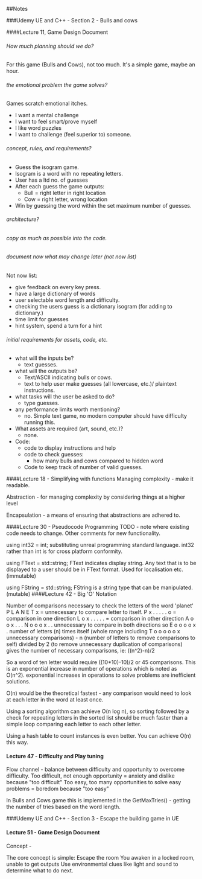 ##Notes

###Udemy UE and C++ - Section 2 - Bulls and cows

####Lecture 11, Game Design Document

###### How much planning should we do?
  For this game (Bulls and Cows), not too much.  It's a simple game, maybe an hour.

###### the emotional problem the game solves?
  Games scratch emotional itches.
  - I want a mental challenge
  - I want to feel smart/prove myself
  - I like word puzzles
  - I want to challenge (feel superior to) someone.

###### concept, rules, and requirements?
  - Guess the isogram game.
  - Isogram is a word with no repeating letters.
  - User has a ltd no. of guesses
  - After each guess the game outputs:
      - Bull = right letter in right location
      - Cow = right letter, wrong location
  - Win by guessing the word within the set maximum number of guesses.

###### architecture?

###### copy as much as possible into the code.

###### document now what may change later (not now list)
Not now list:
  - give feedback on every key press.
  - have a large dictionary of words
  - user selectable word length and difficulty.
  - checking the users guess is a dictionary isogram (for adding to dictionary.)
  - time limit for guesses
  - hint system, spend a turn for a hint

###### initial requirements for assets, code, etc.
  - what will the inputs be?
      - text guesses.
  - what will the outputs be?
      - Text/ASCII indicating bulls or cows.
      - text to help user make guesses (all lowercase, etc.)/ plaintext instructions.
  - what tasks will the user be asked to do?
      - type guesses.
  - any performance limits worth mentioning?
      - no.  Simple text game, no modern computer should
        have difficulty running this.
  - What assets are required (art, sound, etc.)?
      - none.
  - Code:
      - code to display instructions and help
      - code to check guesses:
          - how many bulls and cows compared to hidden word
      - Code to keep track of number of valid guesses.


####Lecture 18 - Simplifying with functions
Managing complexity - make it readable.

Abstraction - for managing complexity by considering things at a higher level

Encapsulation - a means of ensuring that abstractions are adhered to.


####Lecture 30 - Pseudocode Programming
TODO - note where existing code needs to change.
Other comments for new functionality.

using int32 = int;            substituting unreal programming standard language.
                              int32 rather than int is for cross platform conformity.

using FText = std::string;    FText indicates display string.  Any text that
                              is to be displayed to a user should be in FText
                              format.  Used for localisation etc. (immutable)

using FString = std::string;  FString is a string type that can be manipulated.
                              (mutable)
####Lecture 42 - Big 'O' Notation

Number of comparisons necessary to check the letters of the word 'planet'
  P L A N E T         x = unnecessary to compare letter to itself.
P x . . . . .         o = comparison in one direction
L o x . . . .         . = comparison in other direction
A o o x . . .
N o o o x . .         unnecessary to compare in both directions so
E o o o o x .         number of letters (n) times itself (whole range including
T o o o o o x         unnecessary comparisons) - n (number of letters to remove
                      comparisons to self) divided by 2 (to remove unnecessary
                      duplication of comparisons) gives the number of necessary
                      comparisons, ie: ((n^2)-n)/2

So a word of ten letter would require ((10*10)-10)/2 or 45 comparisons.  This is an
exponential increase in number of operations which is noted as O(n^2).  exponential
increases in operations to solve problems are inefficient solutions.

O(n) would be the theoretical fastest - any comparison would need to look at each
letter in the word at least once.

Using a sorting algorithm can achieve O(n log n), so sorting followed by a check for
repeating letters in the sorted list should be much faster than a simple loop
comparing each letter to each other letter.

Using a hash table to count instances is even better.  You can achieve O(n) this way.

#### Lecture 47 - Difficulty and Play tuning

Flow channel - balance between difficulty and opportunity to overcome difficulty.
Too difficult, not enough opportunity = anxiety and dislike because "too difficult"
Too easy, too many opportunities to solve easy problems = boredom because "too easy"

In Bulls and Cows game this is implemented in the GetMaxTries() - getting the number of
tries based on the word length.

###Udemy UE and C++ - Section 3 - Escape the building game in UE

#### Lecture 51 - Game Design Document

Concept -

The core concept is simple: Escape the room
You awaken in a locked room, unable to get outputs
Use environmental clues like light and sound to determine what to do next.
